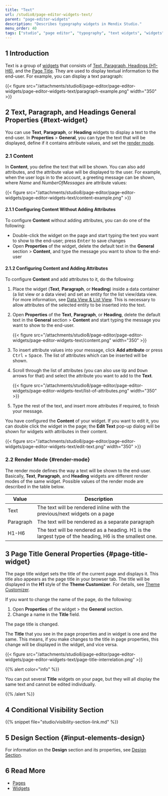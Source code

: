 ```yaml
---
title: "Text"
url: /studio8/page-editor-widgets-text/
parent: "page-editor-widgets"
description: "Describes typography widgets in Mendix Studio."
menu_order: 40
tags: ["studio", "page editor", "typography", "text widgets", "widgets"]
---
```


## 1 Introduction 

Text is a group of [widgets](/studio8/page-editor-widgets/) that consists of [Text, Paragraph, Headings (H1-H6)](#text-widget), and the [Page Title](#page-title-widget). They are used to display textual information to the end-user. For example, you can display a text paragraph:

{{< figure src="/attachments/studio8/page-editor/page-editor-widgets/page-editor-widgets-text/paragraph-example.png"   width="350"  >}}

## 2 Text, Paragraph, and Headings General Properties {#text-widget}

You can use **Text**, **Paragraph**, or **Heading** widgets to display a text to the end-user. In **Properties** > **General**, you can type the text that will be displayed, define if it contains attribute values, and set the [render mode](#render-mode). 

### 2.1 Content

In **Content**, you define the text that will be shown. You can also add attributes, and the attribute value will be displayed to the user. For example, when the user logs in to the account, a greeting message can be shown, where *Name* and *NumberOfMessages* are attribute values: 

{{< figure src="/attachments/studio8/page-editor/page-editor-widgets/page-editor-widgets-text/content-example.png" >}}

#### 2.1.1 Configuring Content Without Adding Attributes

To configure **Content** without adding attributes, you can do one of the following:

* Double-click the widget on the page and start typing the text you want to show to the end-user; press <kbd>Enter</kbd> to save changes
* Open **Properties** of the widget, delete the default text in the **General** section > **Content**, and type the message you want to show to the end-user

#### 2.1.2 Configuring Content and Adding Attributes

To configure **Content** and add attributes to it, do the following:

1. Place the widget (**Text**, **Paragraph**, or **Heading**) inside a data container (a list view or a data view) and set an entity for the list view/data view. For more information, see [Data View & List View](/studio8/page-editor-data-view-list-view/). This is necessary to allow attributes of the selected entity to be inserted into the text. 

2.  Open **Properties** of the **Text**, **Paragraph**, or **Heading**, delete the default text in the **General** section > **Content** and start typing the message you want to show to the end-user.  

    {{< figure src="/attachments/studio8/page-editor/page-editor-widgets/page-editor-widgets-text/content.png"   width="350"  >}}

3. To insert attribute values into your message, click **Add attribute** or press <kbd>Ctrl</kbd> + <kbd>Space</kbd>.  The list of attributes which can be inserted will be shown. 

4.  Scroll through the list of attributes (you can also use <kbd>Up</kbd> and <kbd>Down</kbd> arrows for that) and select the attribute you want to add to the **Text**. 

    {{< figure src="/attachments/studio8/page-editor/page-editor-widgets/page-editor-widgets-text/list-of-attributes.png"   width="350"  >}}

5. Type the rest of the text, and insert more attributes if required, to finish your message.

You have configured the **Content** of your widget. If you want to edit it, you can double click the widget in the page; the **Edit Text** pop-up dialog will be shown for widgets with attributes in their content.

{{< figure src="/attachments/studio8/page-editor/page-editor-widgets/page-editor-widgets-text/edit-text.png"   width="350"  >}}

### 2.2 Render Mode {#render-mode}

The render mode defines the way a text will be shown to the end-user. Basically, **Text**, **Paragraph**, and **Heading** widgets are different render modes of the same widget. Possible values of the render mode are described in the table below. 

| Value     | Description                                                  |
| --------- | ------------------------------------------------------------ |
| Text      | The text will be rendered inline with the previous/next widgets on a page |
| Paragraph | The text will be rendered as a separate paragraph            |
| H1-H6     | The text will be rendered as a heading. H1 is the largest type of the heading, H6 is the smallest one. |

## 3 Page Title General Properties {#page-title-widget}

The page title widget sets the title of the current page and displays it. This title also appears as the page title in your browser tab.  The title will be displayed in the **H1** style of the **Theme Customizer**. For details, see [Theme Customizer](/studio8/theme-customizer/).

If you want to change the name of the page, do the following:

1. Open **Properties** of the widget > the **General** section.
2. Change a name in the **Title** field. 

The page title is changed. 

The **Title** that you see in the page properties and in widget is one and the same. This means, if you make changes to the title in page properties, this change will be displayed in the widget, and vice versa.  

{{< figure src="/attachments/studio8/page-editor/page-editor-widgets/page-editor-widgets-text/page-title-interrelation.png" >}}



{{% alert color="info" %}}

You can put several **Title** widgets on your page, but they will all display the same text and cannot be edited individually.

{{% /alert %}}

## 4 Conditional Visibility Section

{{% snippet file="studio/visibility-section-link.md" %}}

## 5 Design Section {#input-elements-design}

For information on the **Design** section and its properties, see [Design Section](/studio8/page-editor-widgets-design-section/).

## 6 Read More

* [Pages](/studio8/page-editor/) 
* [Widgets](/studio8/page-editor-widgets/)
